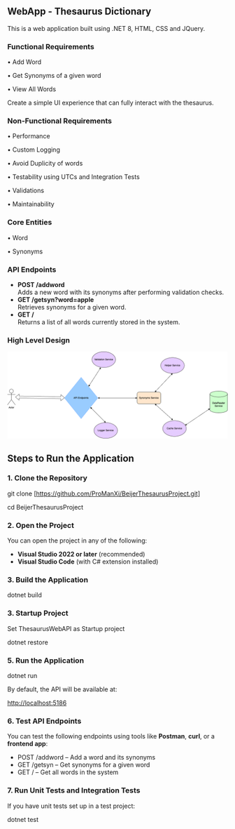 ## WebApp - Thesaurus Dictionary

This is a web application built using .NET 8, HTML, CSS and JQuery.

### Functional Requirements

• Add Word

• Get Synonyms of a given word

• View All Words

Create a simple UI experience that can fully interact with the thesaurus.

### Non-Functional Requirements

• Performance

• Custom Logging

• Avoid Duplicity of words

• Testability using UTCs and Integration Tests

• Validations

• Maintainability

### Core Entities

• Word

• Synonyms

### API Endpoints

- **POST /addword**  
    Adds a new word with its synonyms after performing validation checks.
- **GET /getsyn?word=apple**  
    Retrieves synonyms for a given word.
- **GET /**  
    Returns a list of all words currently stored in the system.

### High Level Design
![High-Level Design](hld.png)




## Steps to Run the Application

### 1\. Clone the Repository

git clone [https://github.com/ProManXi/BeijerThesaurusProject.git]

cd BeijerThesaurusProject

### 2\. Open the Project

You can open the project in any of the following:

- **Visual Studio 2022 or later** (recommended)
- **Visual Studio Code** (with C# extension installed)

### 3\. Build the Application

dotnet build

### 3\. Startup Project

Set ThesaurusWebAPI as Startup project

dotnet restore

### 5\. Run the Application

dotnet run

By default, the API will be available at:

<http://localhost:5186>

### 6\. Test API Endpoints

You can test the following endpoints using tools like **Postman**, **curl**, or a **frontend app**:

- POST /addword – Add a word and its synonyms
- GET /getsyn – Get synonyms for a given word
- GET / – Get all words in the system

### 7\. Run Unit Tests and Integration Tests

If you have unit tests set up in a test project:

dotnet test
